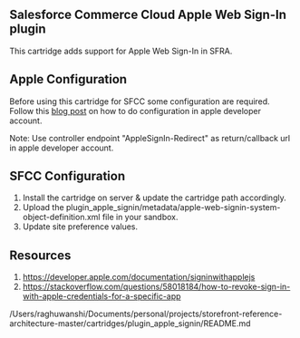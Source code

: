## Salesforce Commerce Cloud Apple Web Sign-In plugin

This cartridge adds support for Apple Web Sign-In in SFRA.

## Apple Configuration

Before using this cartridge for SFCC some configuration are required.
Follow this [blog post](https://auth0.com/blog/what-is-sign-in-with-apple-a-new-identity-provider/) on how to do configuration in apple developer account.

Note: Use controller endpoint "AppleSignIn-Redirect" as return/callback url in apple developer account.

## SFCC Configuration

1. Install the cartridge on server & update the cartridge path accordingly.
2. Upload the plugin_apple_signin/metadata/apple-web-signin-system-object-definition.xml file in your sandbox.
3. Update site preference values.

## Resources

1. https://developer.apple.com/documentation/signinwithapplejs
2. https://stackoverflow.com/questions/58018184/how-to-revoke-sign-in-with-apple-credentials-for-a-specific-app

/Users/raghuwanshi/Documents/personal/projects/storefront-reference-architecture-master/cartridges/plugin_apple_signin/README.md
